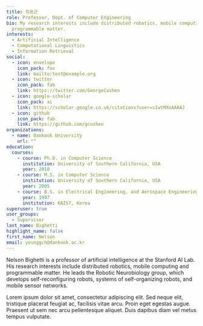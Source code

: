 ```yaml
---
title: 최용근
role: Professor, Dept. of Computer Engineering
bio: My research interests include distributed robotics, mobile computing and
  programmable matter.
interests:
  - Artificial Intelligence
  - Computational Linguistics
  - Information Retrieval
social:
  - icon: envelope
    icon_pack: fas
    link: mailto:test@example.org
  - icon: twitter
    icon_pack: fab
    link: https://twitter.com/GeorgeCushen
  - icon: google-scholar
    icon_pack: ai
    link: https://scholar.google.co.uk/citations?user=sIwtMXoAAAAJ
  - icon: github
    icon_pack: fab
    link: https://github.com/gcushen
organizations:
  - name: Dankook University
    url: ""
education:
  courses:
    - course: Ph.D. in Computer Science
      institution: University of Southern California, USA
      year: 2010
    - course: M.S. in Computer Science
      institution: University of Southern California, USA
      year: 2005
    - course: B.S. in Electrical Engineering, and Aerospace Engineering
      year: 1997
      institution: KAIST, Korea
superuser: true
user_groups:
  - Supervisor
last_name: Bighetti
highlight_name: false
first_name: Nelson
email: younggch@dankook.ac.kr
---
```


Nelson Bighetti is a professor of artificial intelligence at the Stanford AI Lab. His research interests include distributed robotics, mobile computing and programmable matter. He leads the Robotic Neurobiology group, which develops self-reconfiguring robots, systems of self-organizing robots, and mobile sensor networks.

Lorem ipsum dolor sit amet, consectetur adipiscing elit. Sed neque elit, tristique placerat feugiat ac, facilisis vitae arcu. Proin eget egestas augue. Praesent ut sem nec arcu pellentesque aliquet. Duis dapibus diam vel metus tempus vulputate.
